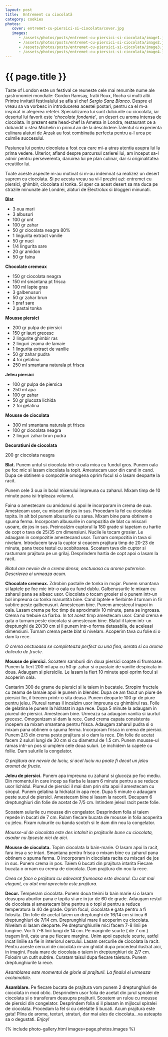 ```yaml
---
layout: post
title:  Entrement cu ciocolată
category: cookies
photos:
   cover: entremet-cu-piersici-si-ciocolata/cover.jpg
   images:
      - /assets/photos/posts/entremet-cu-piersici-si-ciocolata/image1.jpg
      - /assets/photos/posts/entremet-cu-piersici-si-ciocolata/image2.jpg
      - /assets/photos/posts/entremet-cu-piersici-si-ciocolata/image3.jpg
      - /assets/photos/posts/entremet-cu-piersici-si-ciocolata/image4.jpg
---
```


# {{ page.title }}

Taste of London este un festival ce reuneste cele mai renumite nume ale gastronomiei mondiale: Gordon Ramsay, fratii Roux, Rocha si multi altii.
Printre invitatii festivalului se afla si chef *Sergio Sanz Blanco*. Despre el vreau sa va vorbesc in introducerea acestei postari, pentru ca el m-a inspirat in alegerea retetei. Specializarea lui sunt dulciurile cu ciocolata, iar desertul lui favorit este *‘chocolate fondente’*, un desert cu aroma intensa de ciocolata.
In prezent este head-chef la Ametsa in Londra, restaurant ce a dobandit o stea Michelin in primul an de la deschidere.Talentul si experienta culinara alaturi de Arzak au fost combinatia perfecta pentru a-l urca pe culmile succesului.

Pasiunea lui pentru ciocolata a fost cea care mi-a atras atentia asupra lui la prima vedere. Ulterior, afland despre parcursul carierei lui, am inceput sa-l admir pentru perseverenta, daruirea lui pe plan culinar, dar si originalitatea creatiilor lui.

Toate aceste aspecte m-au motivat si m-au indemnat sa realizez un desert suprem cu ciocolata. Si pe acesta vreau sa vi-l prezint azi: entremet cu piersici, ghimbir, ciocolata si tonka. Si sper ca acest desert sa ma duca pe strazile minunate ale Londrei, alaturi de Electrolux si bloggeri minunati.

**Blat**

- 3 oua mari
- 3 albusuri
- 100 gr unt
- 100 gr zahar
- 50 gr ciocolata neagra 80%
- 1 lingurita extract vanilie
- 50 gr nuci
- 1/4 lingurita sare
- 20 gr amidon
- 50 gr faina

**Chocolate cremeux**

- 150 gr ciocolata neagra
- 150 ml smantana pt frisca
- 100 ml lapte gras
- 3 galbenusuri
- 50 gr zahar brun
- 1 praf sare
- 2 pastai tonka

**Mousse piersici**

- 200 gr pulpa de piersici
- 150 gr iaurt grecesc
- 2 lingurite ghimbir ras
- 2 linguri zeama de lamaie
- 1 lingurita extract de vanilie
- 50 gr zahar pudra
- 4 foi gelatina
- 250 ml smantana naturala pt frisca

**Jeleu piersici**

- 100 gr pulpa de piersica
- 250 ml apa
- 100 gr zahar
- 50 gr glucoza lichida
- 2 foi gelatina

**Mousse de ciocolata**

- 300 ml smantana naturala pt frisca
- 100 gr ciocolata neagra
- 2 linguri zahar brun pudra

**Decoratiuni de ciocolata**

200 gr ciocolata neagra

**Blat.** Punem untul si ciocolata intr-o oala mica cu fundul gros. Punem oala pe foc mic si lasam ciocolata la topit. Amestecam usor din cand in cand. Dupa ce obtinem o compozitie omogena oprim focul si o lasam deoparte la racit.

Punem cele 3 oua in bolul mixerului impreuna cu zaharul. Mixam timp de 10 minute pana isi tripleaza volumul.

Faina o amestecam cu amidonul si apoi le incorporam in crema de oua. Amestecam usor, cu miscari de jos in sus. Procedam la fel cu ciocolata topita.
In alt bol punem albusurile cu sarea. Mixam bine pana obtinem o spuma ferma. Incorporam albusurile in compozitia de blat cu miscari usoare, de jos in sus.
Preincalzim cuptorul la 180 grade si tapetam cu hartie de copt o tava de 25/35 cm dimensiuni.
Nucile le tocam grosier. Le adaugam in compozitie amestecand usor. Turnam compozitia in tava si nivelam.
Introducem tava la cuptor si coacem prajitura timp de 20-23 de minute, pana trece testul cu scobitoarea.
Scoatem tava din cuptor si rasturnam prajitura pe un grilaj. Desprindem hartia de copt apoi o lasam la racit.

*Blatul are nevoie de o crema densa, onctuoasa cu arome puternice. Descrierea ei urmeaza acum.*

**Chocolate cremeux.** Zdrobim pastaile de tonka in mojar.
Punem smantana si laptele pe foc mic intr-o oala cu fund dublu. Galbenusurile le mixam cu zaharul pana se albesc usor. Ciocolata o tocam grosier si o punem intr-un bol impreuna cu tonka maruntita bine.
Cand laptele e fierbinte il turnam in fir subtire peste galbenusuri. Amestecam bine. Punem amestecul inapoi in oala. Lasam crema pe foc timp de aproximativ 10 minute, pana se ingroasa. Crema nu trebuie sa fiarba. In tot acest timp amestecam usor.
Cand crema e gata o turnam peste ciocolata si amestecam bine.
Blatul il taiem intr-un dreptunghi de 20/30 cm si il punem intr-o forma detasabila, de aceleasi dimensiuni.
Turnam crema peste blat si nivelam. Acoperim tava cu folie si o dam la rece.

*O crema onctuoasa se completeaza perfect cu una fina, aerata si cu aroma delicata de fructe.*

**Mousse de piersici.** Scoatem samburii din doua piersici coapte si frumoase. Punem la fiert 200 ml apa cu 50 gr zahar si o pastaie de vanilie despicata in doua. Adaugam si piersicile. Le lasam la fiert 10 minute apoi oprim focul si acoperim oala.

Cantarim 300 de grame de piersici si le taiem in bucatele. Stropim fructele cu zeama de lamaie apoi le punem in blender. Dupa ce am facut un piure de piersici fin, il trecem printr-o sita deasa.
Punem deoparte 100 gr de piure pentru jeleu.
Piureul ramas il incalzim usor impreuna cu ghimbirul ras. Foile de gelatina le punem la hidratat in apa rece. Dupa 5 minute la adaugam in piureul de piersici. Amestecam bine. Urmeaza sa adaugam vanilia si iaurtul grecesc. Omogenizam si dam la rece.
Cand crema capata consistenta incepem sa mixam smantana pentru frisca. Adaugam zaharul pudra si o mixam pana obtinem o spuma ferma.
Incorporam frisca in crema de piersici.
Punem 2/3 din crema peste prajitura si o dam la rece.
Din folie de acetat facem 2 suluri lungi de 30 cm si cu diametrul de 1.5 cm.
Punem mousse-ul ramas intr-un pos si umplem cele doua suluri. Le inchidem la capete cu follie. Dam sulurile la congelator.

*O prajitura are nevoie de luciu, si acel luciu nu poate fi decat un jeleu aromat de fructe.*

**Jeleu de piersici.** Punem apa impreuna cu zaharul si glucoza pe foc mediu. Din momentul in care incep sa fiarba le lasam 6 minute pentru a se reduce usor lichidul.
Piureul de piersici il mai dam prin sita apoi il amestecam cu siropul.
Punem gelatina la hidratat in apa rece. Dupa 5 minute o adaugam peste sucul de piersici.
Amestecam bine si lasam la racorit.
Decupam 6 dreptunghiuri din folie de acetat de 7/5 cm. Intindem jeleul racit peste folie.

Scoatem sulurile cu mousse din congelator. Desprindem folia si taiem repede in bucati de 7 cm. Rulam fiecare bucata de mousse in folia acoperita cu jeleu. Fixam rulourile cu banda scotch si le dam din nou la congelator.

*Mousse-ul de ciocolata este des intalnit in prajiturile bune cu ciocolata, asadar nu lipseste nici de aici.*

**Mousse de ciocolata.** Topim ciocolata la bain-marie. O lasam apoi la racit, fara insa a se intari.
Smantana pentru frisca o mixam bine cu zaharul pana obtinem o spuma ferma. O incorporam in ciocolata racita cu miscari de jos in sus. Punem crema in pos.
Taiem 6 bucati din prajitura intarita
Fiecare bucata o ornam cu crema de ciocolata. Dam prajitura din nou la rece.

*Ceea ce face o prajitura cu adevarat frumoasa este decorul. Cu cat mai elegant, cu atat mai apreciata este prajitura.*

**Decor.** Temperam ciocolata. Punem doua treimi la bain marie si o lasam deasupra aburilor pana e topita si are in jur de 60 de grade. Adaugam restul de ciocolata si amestecam bine pentru a o topi si pentru a reduce temperatura la 40 de grade. Oprim focul, ciocolata e gata pentru a fi folosita.
Din folie de acetat taiem un dreptunghi de 16/14 cm si inca 6 dreptunghiuri de 7/14 cm.
Dreprunghiul mare il acoperim cu ciocolata. Nivelam si lasam deoparte.
Pe dreptunghiurile mici facem 7-8 linii pe lungime. Vor fi 7-8 linii lungi de 14 cm.  Pe marginile scurte (  de 7 cm ) tragem linii, cate una pe fiecare margine. Unim apoi capetele scurte, astfel incat liniile sa fie in interiorul cercului. Lasam cercurile de ciocolata la racit. Pentru aceste cercuri de ciocolata m-am ghidat dupa procedeul ilustrat aici, in imagini.
Foaia mare de ciocolata o taiem in dreptunghiuri de 2/7 cm. Folosim un cutit subtire. Curatam taisul dupa fiecare taietura. Punem dreptunghiurile la rece.

*Asamblarea este momentul de glorie al prajiturii. La finalul ei urmeaza exclamatiile.*

**Asamblare.** Pe fiecare bucata de prajitura vom punem 2 dreptunghiuri de ciocolata in mod oblic.
Desprindem usor folia de acetat din jurul spiralei de ciocolata si o transferam deasupra prajiturii.
Scoatem un rulou cu mousse de piersici din congelator. Desprindem folia si il plasam in mijlocul spiralei de ciocolata. Procedam la fel si cu celelalte 5 bucati.
Acum prajitura este gata! Plina de arome, texturi, straturi, dar mai ales de ciocolata…va asteapta sa o degustati. *Enjoy!*

{% include photo-gallery.html images=page.photos.images %}
